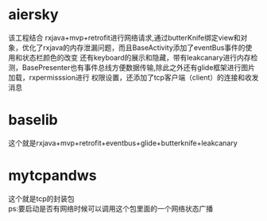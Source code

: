 # aiersky
该工程结合 rxjava+mvp+retrofit进行网络请求,通过butterKnife绑定view和对象，优化了rxjava的内存泄漏问题，而且BaseActivity添加了eventBus事件的使用和状态栏颜色的改变
还有keyboard的展示和隐藏，带有leakcanary进行内存检测，BasePresenter也有事件总线方便数据传输,除此之外还有glide框架进行图片加载，rxpermisssion进行
权限设置，还添加了tcp客户端（client）的连接和收发消息

<h1>baselib</h1>
这个就是rxjava+mvp+retrofit+eventbus+glide+butterknife+leakcanary

<h1>mytcpandws</h1>
这个就是tcp的封装包</br>
ps:要启动是否有网络时候可以调用这个包里面的一个网络状态广播
